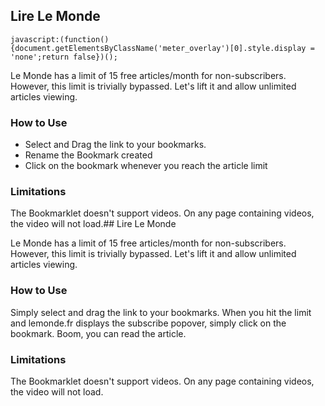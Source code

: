 ## Lire Le Monde

    javascript:(function(){document.getElementsByClassName('meter_overlay')[0].style.display = 'none';return false})();

Le Monde has a limit of 15 free articles/month for non-subscribers. However, this limit is trivially bypassed. Let's lift it and allow unlimited articles viewing.

### How to Use
- Select and Drag the link to your bookmarks. 
- Rename the Bookmark created
- Click on the bookmark whenever you reach the article limit

### Limitations
The Bookmarklet doesn't support videos. On any page containing videos, the video will not load.## Lire Le Monde

Le Monde has a limit of 15 free articles/month for non-subscribers. However, this limit is trivially bypassed. Let's lift it and allow unlimited articles viewing.

### How to Use
Simply select and drag the link to your bookmarks. When you hit the limit and lemonde.fr displays the subscribe popover, simply click on the bookmark. Boom, you can read the article.

### Limitations
The Bookmarklet doesn't support videos. On any page containing videos, the video will not load.
